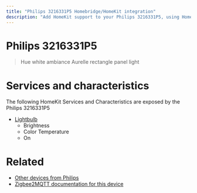 ```yaml
---
title: "Philips 3216331P5 Homebridge/HomeKit integration"
description: "Add HomeKit support to your Philips 3216331P5, using Homebridge, Zigbee2MQTT and homebridge-z2m."
---
```

<!---
This file has been GENERATED using src/docgen/docgen.ts
DO NOT EDIT THIS FILE MANUALLY!
-->
# Philips 3216331P5
> Hue white ambiance Aurelle rectangle panel light


# Services and characteristics
The following HomeKit Services and Characteristics are exposed by
the Philips 3216331P5

* [Lightbulb](../../light.md)
  * Brightness
  * Color Temperature
  * On


# Related
* [Other devices from Philips](../index.md#philips)
* [Zigbee2MQTT documentation for this device](https://www.zigbee2mqtt.io/devices/3216331P5.html)
